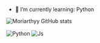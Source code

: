 - 🌱 I’m currently learning: Python






![Moriarthyy GitHub stats](https://github-readme-stats.vercel.app/api?username=Moriarthyy&show_icons=true&theme=aura)
 

<div style="display: inline_block">
  <img align="center" alt="Python" src="https://img.shields.io/badge/Python-3776AB?style=for-the-badge&logo=python&logoColor=white" />
  <img align="center" alt="Js" src="https://img.shields.io/badge/javascript-%23323330.svg?style=for-the-badge&logo=javascript&logoColor=%23F7DF1E" />
  

</div>
 
